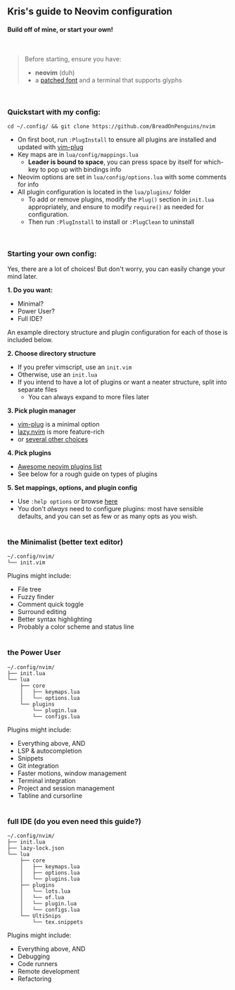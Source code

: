 ## Kris's guide to **Neovim** configuration

#### Build off of mine, or start your own!

<br>

> Before starting, ensure you have:
> - **neovim** (duh)
> - a [patched font](https://www.nerdfonts.com/) and a terminal that supports glyphs

<br> 

### Quickstart with my config:
```
cd ~/.config/ && git clone https://github.com/BreadOnPenguins/nvim
```
- On first boot, run `:PlugInstall` to ensure all plugins are installed and updated with [vim-plug](https://github.com/junegunn/vim-plug)
- Key maps are in `lua/config/mappings.lua`
    * **Leader is bound to space**, you can press space by itself for which-key to pop up with bindings info
- Neovim options are set in `lua/config/options.lua` with some comments for info
- All plugin configuration is located in the `lua/plugins/` folder
    * To add or remove plugins, modify the `Plug()` section in `init.lua` appropriately, and ensure to modify `require()` as needed for configuration.
    * Then run `:PlugInstall` to install or `:PlugClean` to uninstall

<br>

### Starting your own config:

Yes, there are a lot of choices! But don't worry, you can easily change your mind later.

**1. Do you want:**
* Minimal?
* Power User?
* Full IDE?

An example directory structure and plugin configuration for each of those is included below.

**2. Choose directory structure**
- If you prefer vimscript, use an `init.vim`
- Otherwise, use an `init.lua`
- If you intend to have a lot of plugins or want a neater structure, split into separate files
    * You can always expand to more files later

**3. Pick plugin manager**
- [vim-plug](https://github.com/junegunn/vim-plug) is a minimal option
- [lazy.nvim](https://github.com/folke/lazy.nvim) is more feature-rich
- or [several other choices](https://github.com/rockerBOO/awesome-neovim?tab=readme-ov-file#plugin-manager)

**4. Pick plugins** 
- [Awesome neovim plugins list](https://github.com/rockerBOO/awesome-neovim)
- See below for a rough guide on types of plugins

**5. Set mappings, options, and plugin config**
- Use `:help options` or browse [here](https://neovim.io/doc/user/options.html)
- You don't *always* need to configure plugins: most have sensible defaults, and you can set as few or as many opts as you wish.
<br><br>
### the Minimalist (better text editor)
```
~/.config/nvim/
└── init.vim
```

Plugins might include:
- File tree
- Fuzzy finder
- Comment quick toggle
- Surround editing
- Better syntax highlighting
- Probably a color scheme and status line
<br><br>
### the Power User
```
~/.config/nvim/
├── init.lua
└── lua
    ├── core
    │   ├── keymaps.lua
    │   └── options.lua
    └── plugins
        └── plugin.lua
        └── configs.lua
```

Plugins might include:
- Everything above, AND
- LSP & autocompletion
- Snippets
- Git integration
- Faster motions, window management
- Terminal integration
- Project and session management
- Tabline and cursorline
<br><br>
### full IDE (do you even need this guide?)
```
~/.config/nvim/
├── init.lua
├── lazy-lock.json
└── lua
    ├── core
    │   ├── keymaps.lua
    │   ├── options.lua
    │   └── plugins.lua
    ├── plugins
    │   └── lots.lua
    │   └── of.lua
    │   └── plugin.lua
    │   └── configs.lua
    └── UltiSnips
        └── tex.snippets
```

Plugins might include:
- Everything above, AND
- Debugging
- Code runners
- Remote development
- Refactoring
